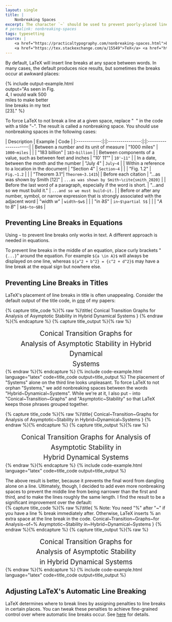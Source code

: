 ```yaml
---
layout: single
title: |
    Nonbreaking Spaces
excerpt: The character `~` should be used to prevent poorly-placed line breaks.
# permalink: nonbreaking-spaces
tags: typesetting
source: | 
    <a href="https://practicaltypography.com/nonbreaking-spaces.html">Butterick’s Practical Typography, 2nd Edition.</a>, 
    <a href="https://tex.stackexchange.com/a/15549">TeX</a> <a href="https://tex.stackexchange.com/a/15555">StackExchange</a>, and <i>The TeXbook</i> by Donald E. Knuth, p. 92. 
---
```


By default, LaTeX will insert line breaks at any space between words.
In many cases, the default produces nice results, but sometimes the breaks occur at awkward places:
<!-- Although this is generally desirable, there a line break should be avoided in the following cases: -->
{% include output-example.html  
    output="As seen in Fig.<br>
    4, I would walk 500<br>
    miles to make better<br>
    line breaks in my text<br>
    [23]."
%}

To force LaTeX to not break a line at a given space, replace "` `" in the code with a tilde "`~`". 
The result is called a nonbreaking space.
You should use nonbreaking spaces in the following cases: 

|  Description  |       Example      |          Code         |
|:------------:|:|:----------------:|:|:--------------------:|
| Between a number and its unit of measure | "1000 miles"  | `1000~miles`  |
|                                          | "183 billion"  | `183~billion`  |
| Between components of a value, such as between feet and inches | "10\' 11\""  | `10'~11"`  |
| In a date, between the month and the number | "July 4"  | `July~4` | 
| Within a reference to a location in the document | "Section 4"     | `Section~4`     |
|                                                  | "Fig. 1.2"      | `Fig.~1.2`      |
|                                                  | "Theorem 3.1"| `Theorem~3.1415`|
| Before each citation | "...as was shown by Smith [12]" | `...as was shown by Smith~\cite{smith_2020}` |
| Before the last word of a paragraph, especially if the word is short. | "...and so we must build it." | `...and so we must build~it.` |
| Before or after any number, symbol, or narrow expression that is strongly associated with the adjacent word | "width $w$" | `width~$w$` |
|                                             | "in $\partial S$" | `in~$\partial S$` | 
|                                             | "$A$ to $B$" | `$A$~to~$B$` |
 
<!-- Here are code snippets from the examples above:
- 
- 
- `July~4`
- `19~June`
- `Section~4`
- `Fig.~1.2`
- `Theorem~3.1415`
- `...as was shown by Smith~\cite{smith_2020}`
- `width~$w$`
- `A~to~B`
- `in~$\partial S$ -->

## Preventing Line Breaks in Equations

Using `~` to prevent line breaks only works in text. 
A different approach is needed in equations.

To prevent line breaks in the middle of an equation, place curly brackets "`{...}`" around the equation. 
For example `${a \in A}$` will always be displayed on one line, whereas `${a^2 + b^2} = {c^2 + d^2}$` may have a line break at the equal sign but nowhere else.

<!-- ## The `cleveref` Package and Nonbreaking Spaces -->


## Preventing Line Breaks in Titles

LaTeX's placement of line breaks in title is often unappealing. 
Consider the default output of the title code, in [one](publications/wintz-ctg-2024) of my papers:

{% capture title_code %}{% raw %}\title{
    Conical Transition Graphs for Analysis of 
    Asymptotic Stability in Hybrid Dynamical Systems
}
{% endraw %}{% endcapture %}
{% capture title_output %}{% raw %} 
    <h1 style="font-size: 1.5em; font-weight: normal; line-height: 1.5; text-align: center; margin: 0 auto;">
        Conical Transition Graphs for<br>
        Analysis of Asymptotic Stability in Hybrid Dynamical<br>
        Systems
    </h1>
{% endraw %}{% endcapture %}
{% include code-example.html  
    language="latex"
    code=title_code
    output=title_output
%}
The placement of "Systems" alone on the third line looks unpleasant. 
To force LaTeX to not orphan "Systems," we add nonbreaking spaces between the words "Hybrid~Dynamical~Systems".
While we're at it, I also put `~` into "Conical~Transition~Graphs" and "Asymptotic~Stability" so that LaTeX keeps those phrases grouped together. 

{% capture title_code %}{% raw %}\title{
    Conical~Transition~Graphs for Analysis of 
    Asymptotic~Stability in Hybrid~Dynamical~Systems
}
{% endraw %}{% endcapture %}
{% capture title_output %}{% raw %} 
    <h1 style="font-size: 1.5em; font-weight: normal; line-height: 1.5; text-align: center; margin: 0 auto;">
        Conical Transition Graphs for Analysis of<br>
        Asymptotic Stability in<br>
        Hybrid Dynamical Systems
    </h1>
{% endraw %}{% endcapture %}
{% include code-example.html  
    language="latex"
    code=title_code
    output=title_output
%}

The above result is better, because it prevents the final word from dangling alone on a line. 
Ultimately, though, I decided to add even more nonbreaking spaces to prevent the middle line from being narrower than the first and third, and to make the lines roughly the same length. I find the result to be a significant improvement over the default:  
{% capture title_code %}{% raw %}\title{
    % Note: You need "%" after "~" if you have a line 
    % break immediately after. Otherwise, LaTeX inserts 
    % an extra space at the line break in the code.
    Conical~Transition~Graphs~for Analysis~of~%
    Asymptotic~Stability in~Hybrid~Dynamical~Systems
}
{% endraw %}{% endcapture %}
{% capture title_output %}{% raw %} 
    <h1 style="font-size: 1.5em; font-weight: normal; line-height: 1.5; text-align: center; margin: 0 auto;">
        Conical Transition Graphs for <br>
        Analysis of Asymptotic Stability <br>
        in Hybrid Dynamical Systems
    </h1>
{% endraw %}{% endcapture %}
{% include code-example.html  
    language="latex"
    code=title_code
    output=title_output
%}

## Adjusting LaTeX's Automatic Line Breaking
LaTeX determines where to break lines by assigning penalties to line breaks in certain places. 
You can tweak these penalties to achieve fine-grained control over where automatic line breaks occur.
See [here](https://tex.stackexchange.com/a/51264/153678) for details.